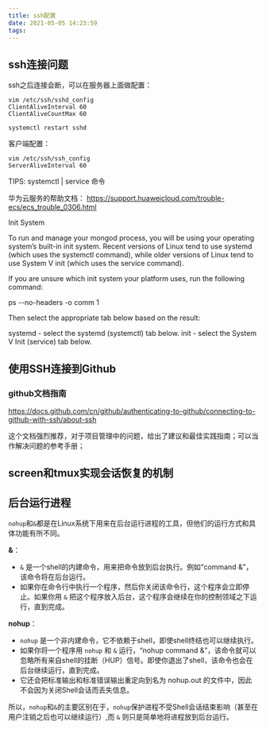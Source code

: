 ```yaml
---
title: ssh配置
date: 2021-05-05 14:23:59
tags:
---
```

## ssh连接问题
ssh之后连接会断，可以在服务器上面做配置：
```
vim /etc/ssh/sshd_config
ClientAliveInterval 60
ClientAliveCountMax 60

systemctl restart sshd
```

客户端配置：
```
vim /etc/ssh/ssh_config
ServerAliveInterval 60
```

TIPS:
systemctl | service 命令

华为云服务的帮助文档：
https://support.huaweicloud.com/trouble-ecs/ecs_trouble_0306.html

Init System

To run and manage your mongod process, you will be using your operating system’s built-in init system. Recent versions of Linux tend to use systemd (which uses the systemctl command), while older versions of Linux tend to use System V init (which uses the service command).

If you are unsure which init system your platform uses, run the following command:

ps --no-headers -o comm 1

Then select the appropriate tab below based on the result:

systemd - select the systemd (systemctl) tab below.
init - select the System V Init (service) tab below.

## 使用SSH连接到Github

### github文档指南
https://docs.github.com/cn/github/authenticating-to-github/connecting-to-github-with-ssh/about-ssh

这个文档强烈推荐，对于项目管理中的问题，给出了建议和最佳实践指南；可以当作解决问题的参考手册；


## screen和tmux实现会话恢复的机制



## 后台运行进程
`nohup`和`&`都是在Linux系统下用来在后台运行进程的工具，但他们的运行方式和具体功能有所不同。

**&**：

- `&` 是一个shell的内建命令，用来把命令放到后台执行。例如“command &”，该命令将在后台运行。
- 如果你在命令行中执行一个程序，然后你关闭该命令行，这个程序会立即停止。如果你用 `&` 把这个程序放入后台，这个程序会继续在你的控制领域之下运行，直到完成。

**nohup**：

- `nohup` 是一个非内建命令，它不依赖于shell，即使shell终结也可以继续执行。
- 如果你将一个程序用 `nohup` 和 `&` 运行，“nohup command &”，该命令就可以忽略所有来自shell的挂断（HUP）信号。即使你退出了shell，该命令也会在后台继续运行，直到完成。
- 它还会把标准输出和标准错误输出重定向到名为 nohup.out 的文件中，因此不会因为关闭Shell会话而丢失信息。

所以，`nohup`和`&`的主要区别在于，`nohup`保护进程不受Shell会话结束影响（甚至在用户注销之后也可以继续运行）,而 `&` 则只是简单地将进程放到后台运行。